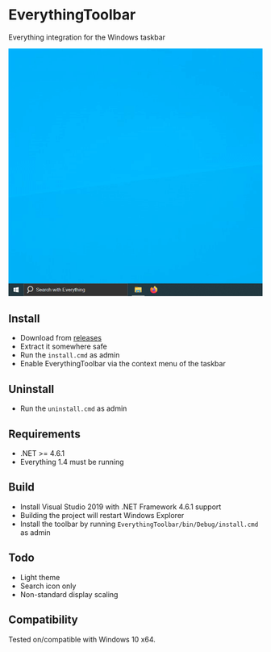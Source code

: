 EverythingToolbar
=================

Everything integration for the Windows taskbar

![demo](demo.gif)

Install
-------

- Download from [releases](https://github.com/stnkl/EverythingToolbar/releases)
- Extract it somewhere safe
- Run the `install.cmd` as admin
- Enable EverythingToolbar via the context menu of the taskbar

Uninstall
---------

- Run the `uninstall.cmd` as admin

Requirements
------------

- .NET >= 4.6.1
- Everything 1.4 must be running

Build
-----

- Install Visual Studio 2019 with .NET Framework 4.6.1 support
- Building the project will restart Windows Explorer
- Install the toolbar by running `EverythingToolbar/bin/Debug/install.cmd` as admin

Todo
----

- Light theme
- Search icon only
- Non-standard display scaling

Compatibility
-------------

Tested on/compatible with Windows 10 x64.